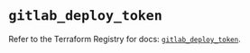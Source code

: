 # `gitlab_deploy_token`

Refer to the Terraform Registry for docs: [`gitlab_deploy_token`](https://registry.terraform.io/providers/gitlabhq/gitlab/16.7.0/docs/resources/deploy_token).
